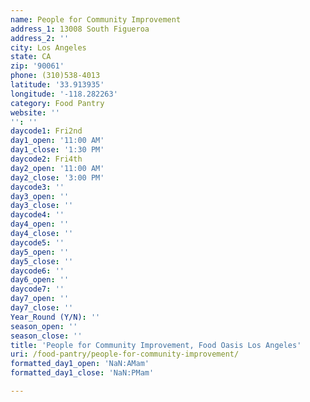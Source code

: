 ```yaml
---
name: People for Community Improvement
address_1: 13008 South Figueroa
address_2: ''
city: Los Angeles
state: CA
zip: '90061'
phone: (310)538-4013
latitude: '33.913935'
longitude: '-118.282263'
category: Food Pantry
website: ''
'': ''
daycode1: Fri2nd
day1_open: '11:00 AM'
day1_close: '1:30 PM'
daycode2: Fri4th
day2_open: '11:00 AM'
day2_close: '3:00 PM'
daycode3: ''
day3_open: ''
day3_close: ''
daycode4: ''
day4_open: ''
day4_close: ''
daycode5: ''
day5_open: ''
day5_close: ''
daycode6: ''
day6_open: ''
daycode7: ''
day7_open: ''
day7_close: ''
Year_Round (Y/N): ''
season_open: ''
season_close: ''
title: 'People for Community Improvement, Food Oasis Los Angeles'
uri: /food-pantry/people-for-community-improvement/
formatted_day1_open: 'NaN:AMam'
formatted_day1_close: 'NaN:PMam'

---
```

